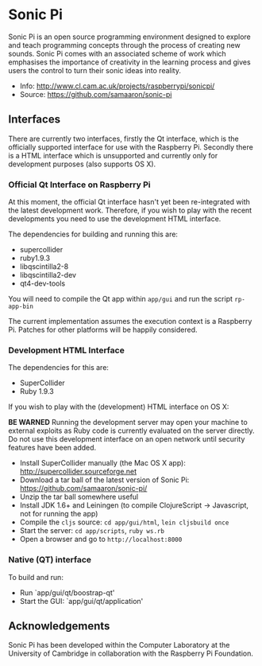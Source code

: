 # Sonic Pi

Sonic Pi is an open source programming environment designed to explore and teach programming concepts through the process of creating new sounds. Sonic Pi comes with an associated scheme of work which emphasises the importance of creativity in the learning process and gives users the control to turn their sonic ideas into reality.

* Info: http://www.cl.cam.ac.uk/projects/raspberrypi/sonicpi/
* Source: https://github.com/samaaron/sonic-pi

## Interfaces

There are currently two interfaces, firstly the Qt interface, which is the
officially supported interface for use with the Raspberry Pi. Secondly
there is a HTML interface which is unsupported and currently only for
development purposes (also supports OS X).

### Official Qt Interface on Raspberry Pi

At this moment, the official Qt interface hasn't yet been re-integrated with 
the latest development work.  Therefore, if you wish to play with the recent 
developments you need to use the development HTML interface.

The dependencies for building and running this are:

* supercollider
* ruby1.9.3
* libqscintilla2-8
* libqscintilla2-dev
* qt4-dev-tools

You will need to compile the Qt app within `app/gui` and run the script
`rp-app-bin`


The current implementation assumes the execution context is a Raspberry
Pi. Patches for other platforms will be happily considered.

### Development HTML Interface

The dependencies for this are:

* SuperCollider
* Ruby 1.9.3

If you wish to play with the (development) HTML interface on OS X:

**BE WARNED** Running the development server may open your machine to
external exploits as Ruby code is currently evaluated on the server
directly. Do not use this development interface on an open network until
security features have been added.


* Install SuperCollider manually (the Mac OS X app): http://supercollider.sourceforge.net
* Download a tar ball of the latest version of Sonic Pi: https://github.com/samaaron/sonic-pi/
* Unzip the tar ball somewhere useful
* Install JDK 1.6+ and Leiningen (to compile ClojureScript -> Javascript, not for running the app)
* Compile the `cljs` source: `cd app/gui/html`, `lein cljsbuild once`
* Start the server: `cd app/scripts`, `ruby ws.rb`
* Open a browser and go to `http://localhost:8000`

### Native (QT) interface

To build and run:

* Run `app/gui/qt/boostrap-qt'
* Start the GUI: `app/gui/qt/application'

## Acknowledgements

Sonic Pi has been developed within the Computer Laboratory at the University of Cambridge in collaboration with the Raspberry Pi Foundation.
